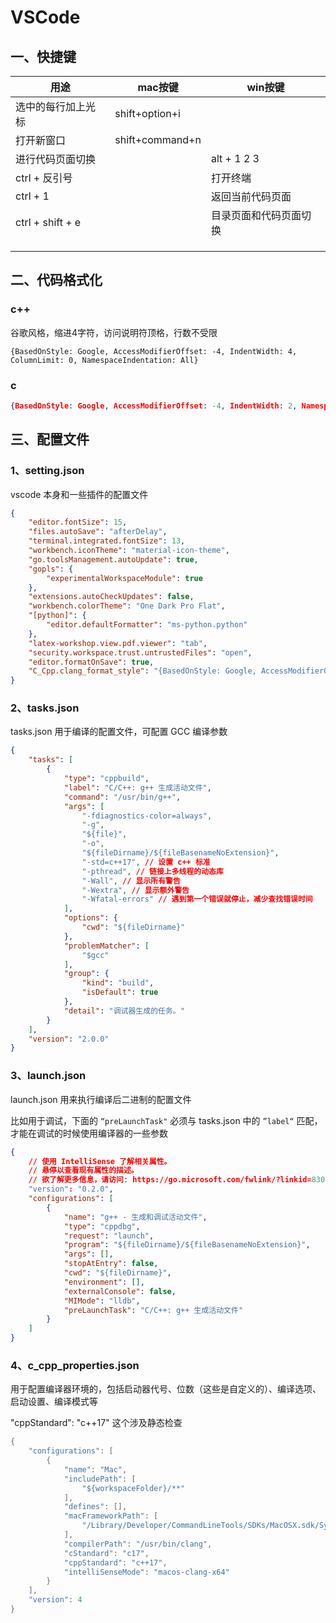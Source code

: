 # VSCode

## 一、快捷键

| 用途               | mac按键         | win按键                |
| ------------------ | --------------- | ---------------------- |
| 选中的每行加上光标 | shift+option+i  |                        |
| 打开新窗口         | shift+command+n |                        |
| 进行代码页面切换   |                 | alt + 1 2 3            |
| ctrl + 反引号      |                 | 打开终端               |
| ctrl + 1           |                 | 返回当前代码页面       |
| ctrl + shift + e   |                 | 目录页面和代码页面切换 |
|                    |                 |                        |
|                    |                 |                        |
|                    |                 |                        |

## 二、代码格式化

### c++

谷歌风格，缩进4字符，访问说明符顶格，行数不受限

```
{BasedOnStyle: Google, AccessModifierOffset: -4, IndentWidth: 4, ColumnLimit: 0, NamespaceIndentation: All}
```

### c

```json
{BasedOnStyle: Google, AccessModifierOffset: -4, IndentWidth: 2, NamespaceIndentation: All, FixNamespaceComments: false}
```



## 三、配置文件

### 1、setting.json

vscode 本身和一些插件的配置文件

```json
{
    "editor.fontSize": 15,
    "files.autoSave": "afterDelay",
    "terminal.integrated.fontSize": 13,
    "workbench.iconTheme": "material-icon-theme",
    "go.toolsManagement.autoUpdate": true,
    "gopls": {
        "experimentalWorkspaceModule": true
    },
    "extensions.autoCheckUpdates": false,
    "workbench.colorTheme": "One Dark Pro Flat",
    "[python]": {
        "editor.defaultFormatter": "ms-python.python"
    },
    "latex-workshop.view.pdf.viewer": "tab",
    "security.workspace.trust.untrustedFiles": "open",
    "editor.formatOnSave": true,
    "C_Cpp.clang_format_style": "{BasedOnStyle: Google, AccessModifierOffset: -4, IndentWidth: 4, ColumnLimit: 0, NamespaceIndentation: All}"
}
```

### 2、tasks.json

tasks.json 用于编译的配置文件，可配置 GCC 编译参数

```json
{
    "tasks": [
        {
            "type": "cppbuild",
            "label": "C/C++: g++ 生成活动文件",
            "command": "/usr/bin/g++",
            "args": [
                "-fdiagnostics-color=always",
                "-g",
                "${file}",
                "-o",
                "${fileDirname}/${fileBasenameNoExtension}",
                "-std=c++17", // 设置 c++ 标准
                "-pthread", // 链接上多线程的动态库
                "-Wall", // 显示所有警告
                "-Wextra", // 显示额外警告
                "-Wfatal-errors" // 遇到第一个错误就停止，减少查找错误时间
            ],
            "options": {
                "cwd": "${fileDirname}"
            },
            "problemMatcher": [
                "$gcc"
            ],
            "group": {
                "kind": "build",
                "isDefault": true
            },
            "detail": "调试器生成的任务。"
        }
    ],
    "version": "2.0.0"
}
```

### 3、launch.json

launch.json 用来执行编译后二进制的配置文件

比如用于调试，下面的 `“preLaunchTask"`  必须与 tasks.json 中的 `”label“` 匹配，才能在调试的时候使用编译器的一些参数

```json
{
    // 使用 IntelliSense 了解相关属性。 
    // 悬停以查看现有属性的描述。
    // 欲了解更多信息，请访问: https://go.microsoft.com/fwlink/?linkid=830387
    "version": "0.2.0",
    "configurations": [
        {
            "name": "g++ - 生成和调试活动文件",
            "type": "cppdbg",
            "request": "launch",
            "program": "${fileDirname}/${fileBasenameNoExtension}",
            "args": [],
            "stopAtEntry": false,
            "cwd": "${fileDirname}",
            "environment": [],
            "externalConsole": false,
            "MIMode": "lldb",
            "preLaunchTask": "C/C++: g++ 生成活动文件"
        }
    ]
}
```

### 4、c_cpp_properties.json

用于配置编译器环境的，包括启动器代号、位数（这些是自定义的）、编译选项、启动设置、编译模式等

"cppStandard": "c++17" 这个涉及静态检查

```c++
{
    "configurations": [
        {
            "name": "Mac",
            "includePath": [
                "${workspaceFolder}/**"
            ],
            "defines": [],
            "macFrameworkPath": [
                "/Library/Developer/CommandLineTools/SDKs/MacOSX.sdk/System/Library/Frameworks"
            ],
            "compilerPath": "/usr/bin/clang",
            "cStandard": "c17",
            "cppStandard": "c++17",
            "intelliSenseMode": "macos-clang-x64"
        }
    ],
    "version": 4
}
```

